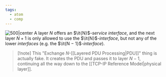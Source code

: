 ```yaml
---
tags:
  - atom
  - comp
---
```

![500|center](services-&-interfaces.excalidraw)
A layer $N$ offers an $\it{N}$*-service* *interface*, and the next layer $N + 1$ is only allowed to use the $\it{N}$*-interface*, but not any of the lower *interfaces* (e.g. the $\it{N − 1}$*-interface*).

> [!note] This "Exchange $N$-[[Layered PDU Processing|PDU]]" thing is actually fake. It creates the PDU and passes it to layer $N-1$, continuing all the way down to the [[TCP-IP Reference Model|physical layer]].